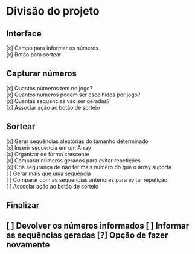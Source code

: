 <h1>Divisão do projeto</h1>
  <h2>Interface</h2>
  [x] Campo para informar os números <br>
  [x] Botão para sortear <br>
    
 <h2> Capturar números </h2>
  [x] Quantos números tem no jogo? <br>
  [x] Quantos números podem ser escolhidos por jogo? <br>
  [x] Quantas sequencias vão ser geradas? <br> 
  [x] Associar ação ao botão de sorteio

  <h2> Sortear </h2>
  [x] Gerar sequências aleatórias do tamanho determinado <br>
  [x] Inserir sequencia em um Array <br>
  [x] Organizar de forma crescente <br>
  [x] Comparar números gerados para evitar repetições <br>
  [x] Cria segurança de não ter mais número do que o array suporta <br>
  [ ] Gerar mais que uma sequência <br>
  [ ] Comparar com as sequencias anteriores para evitar repetição <br>
  [ ] Associar ação ao botão de sorteio

  <h2> Finalizar <h2>
  [ ] Devolver os números informados
  [ ] Informar as sequências geradas
  [?] Opção de fazer novamente